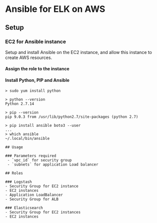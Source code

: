# Ansible for ELK on AWS

## Setup

### EC2 for Ansible instance
Setup and install Ansible on the EC2 instance, and allow this instance to create AWS resources.
#### Assign the role to the instance
#### Install Python, PIP and Ansible
```
> sudo yum install python

> python --version
Python 2.7.14

> pip --version
pip 9.0.3 from /usr/lib/python2.7/site-packages (python 2.7)

> pip install ansible boto3 --user
...
> which ansible
~/.local/bin/ansible

## Usage

### Parameters required
 - `vpc_id` for security group
 - `subnets` for application Load balancer

## Roles

### Logstash
- Security Group for EC2 instance
- EC2 instances
- Application LoadBalancer
- Security Group for ALB

### Elasticsearch
- Security Group for EC2 instances
- EC2 instances